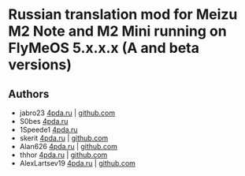 # Russian translation mod for Meizu M2 Note and M2 Mini running on FlyMeOS 5.x.x.x (A and beta versions)

Authors
-------------------

- jabro23 [4pda.ru](http://4pda.ru/forum/index.php?showuser=2144853) | [github.com](https://github.com/jabro23)
- S0bes [4pda.ru](http://4pda.ru/forum/index.php?showuser=1638237) 
- 1Speede1 [4pda.ru](http://4pda.ru/forum/index.php?showuser=3110746)
- skerit [4pda.ru](http://4pda.ru/forum/index.php?showuser=2888065) | [github.com](https://github.com/skerit4pda)
- Alan626 [4pda.ru](http://4pda.ru/forum/index.php?showuser=2478679) | [github.com](https://github.com/Alan626-Encore96)
- thhor [4pda.ru](http://4pda.ru/forum/index.php?showuser=1567840) | [github.com](https://github.com/thhor)
- AlexLartsev19 [4pda.ru](http://4pda.ru/forum/index.php?showuser=4647584) | [github.com](https://github.com/AlexLartsev19)

